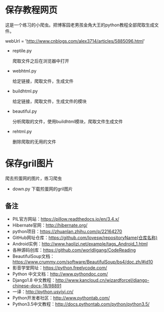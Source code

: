 
# 保存教程网页

这是一个练习的小爬虫。把博客园老男孩金角大王的python教程全部爬取生成文件。

webUrl = 'http://www.cnblogs.com/alex3714/articles/5885096.html'

- reptile.py

  爬取文件之后在浏览器中打开

- webhtml.py

  给定链接，爬取文件，生成文件

- buildhtml.py

  给定链接，爬取文件，生成文件的模块

- beautiful.py

  分析爬取的文件，使用buildhtml模块，爬取文件生成文件

- rehtml.py

  删除爬取的无用的文件

# 保存gril图片

爬去煎蛋网的图片，练习爬虫

- down.py
  下载煎蛋网的gril图片


## 备注
- PIL官方网站：https://pillow.readthedocs.io/en/3.4.x/
- Hibernate官网：http://hibernate.org/
- python项目：https://zhuanlan.zhihu.com/p/22164270
- GitHub网址仓库：https://github.com/lovesw/repositoryName(仓库名称)
- Android实例：http://www.haolizi.net/example/tags_Android_1.html
- 各种源码创库：https://github.com/worldligang/CodeReading
- BeautifulSoup文档：https://www.crummy.com/software/BeautifulSoup/bs4/doc.zh/#id10
- 影音学堂网址：https://python.freelycode.com/
- Python 中文文档：http://www.pythondoc.com/
- Django1.8 中文教程：http://www.kancloud.cn/wizardforcel/django-chinese-docs-18/98891
- 一译：http://python.usyiyi.cn/
- Python开发者社区：http://www.pythontab.com/
- Python3.5中文教程：http://docs.pythontab.com/python/python3.5/
